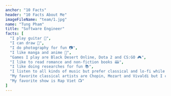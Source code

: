 ```yaml
---
anchor: "10 Facts"
header: "10 Facts About Me"
imageFileName: "team/1.jpg"
name: "Tung Pham"
title: "Software Engineer"
facts: [
  "I play guitar 🎸",
  "I can draw 🎨",
  "I do photography for fun 📷",
  "I like manga and anime 🎥",
  "Games I play are Black Desert Online, Dota 2 and CS:GO 🎮",
  "I like to read romance and non-fiction books 🕮",
  "I like doing researches for fun 📚",
  "I listen to all kinds of music but prefer classical and lo-fi while working 🎧",
  "My favorite classical artists are Chopin, Mozart and Vivaldi but I can't name their pieces 🎼",
  "My favorite show is Rap Viet 📺"
]
---
```

